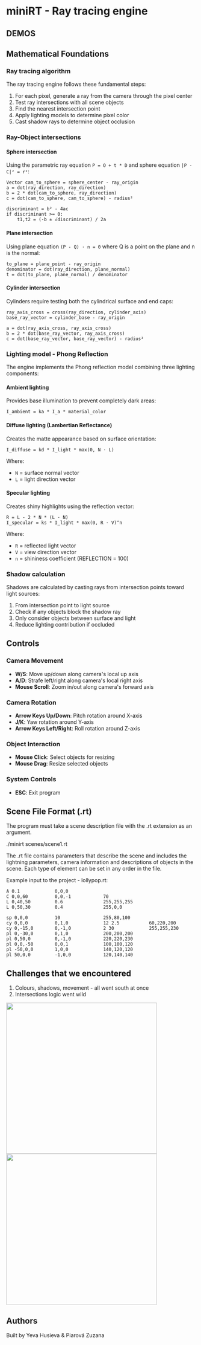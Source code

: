 # miniRT - Ray tracing engine

## DEMOS



## Mathematical Foundations

### Ray tracing algorithm

The ray tracing engine follows these fundamental steps:

1. For each pixel, generate a ray from the camera through the pixel center
2. Test ray intersections with all scene objects
3. Find the nearest intersection point
4. Apply lighting models to determine pixel color
5. Cast shadow rays to determine object occlusion

### Ray-Object intersections

#### Sphere intersection
Using the parametric ray equation `P = O + t * D` and sphere equation `|P - C|² = r²`:

```
Vector cam_to_sphere = sphere_center - ray_origin
a = dot(ray_direction, ray_direction)
b = 2 * dot(cam_to_sphere, ray_direction)  
c = dot(cam_to_sphere, cam_to_sphere) - radius²

discriminant = b² - 4ac
if discriminant >= 0:
    t1,t2 = (-b ± √discriminant) / 2a
```

#### Plane intersection
Using plane equation `(P - Q) · n = 0` where Q is a point on the plane and n is the normal:

```
to_plane = plane_point - ray_origin
denominator = dot(ray_direction, plane_normal)
t = dot(to_plane, plane_normal) / denominator
```

#### Cylinder intersection
Cylinders require testing both the cylindrical surface and end caps:

```
ray_axis_cross = cross(ray_direction, cylinder_axis)
base_ray_vector = cylinder_base - ray_origin

a = dot(ray_axis_cross, ray_axis_cross)
b = 2 * dot(base_ray_vector, ray_axis_cross)
c = dot(base_ray_vector, base_ray_vector) - radius²
```

### Lighting model - Phong Reflection

The engine implements the Phong reflection model combining three lighting components:

#### Ambient lighting
Provides base illumination to prevent completely dark areas:
```
I_ambient = ka * I_a * material_color
```

#### Diffuse lighting (Lambertian Reflectance)
Creates the matte appearance based on surface orientation:
```
I_diffuse = kd * I_light * max(0, N · L)
```
Where:
- `N` = surface normal vector
- `L` = light direction vector

#### Specular lighting
Creates shiny highlights using the reflection vector:
```
R = L - 2 * N * (L · N)
I_specular = ks * I_light * max(0, R · V)^n
```
Where:
- `R` = reflected light vector  
- `V` = view direction vector
- `n` = shininess coefficient (REFLECTION = 100)

### Shadow calculation

Shadows are calculated by casting rays from intersection points toward light sources:

1. From intersection point to light source
2. Check if any objects block the shadow ray
3. Only consider objects between surface and light
4. Reduce lighting contribution if occluded

## Controls

### Camera Movement
- **W/S**: Move up/down along camera's local up axis
- **A/D**: Strafe left/right along camera's local right axis  
- **Mouse Scroll**: Zoom in/out along camera's forward axis

### Camera Rotation
- **Arrow Keys Up/Down**: Pitch rotation around X-axis
- **J/K**: Yaw rotation around Y-axis
- **Arrow Keys Left/Right**: Roll rotation around Z-axis

### Object Interaction
- **Mouse Click**: Select objects for resizing
- **Mouse Drag**: Resize selected objects

### System Controls
- **ESC**: Exit program

## Scene File Format (.rt)

The program must take a scene description file with the .rt extension as an argument.

./minirt scenes/scene1.rt

The .rt file contains parameters that describe the scene and includes the lightning parameters, camera information and descriptions of objects in the scene. Each type of element can be set in any order in the file.

Example input to the project - lollypop.rt:
```
A 0.1             0,0,0      
C 0,0,60          0,0,-1            70 
L 0,40,50         0.6               255,255,255
L 0,50,30         0.4               255,0,0

sp 0,0,0          10                255,80,100
cy 0,0,0          0,1,0             12 2.5           60,220,200
cy 0,-15,0        0,-1,0            2 30             255,255,230
pl 0,-30,0        0,1,0             200,200,200
pl 0,50,0         0,-1,0            220,220,230
pl 0,0,-50        0,0,1             100,100,120
pl -50,0,0        1,0,0             140,120,120
pl 50,0,0         -1,0,0            120,140,140
```

## Challenges that we encountered

1. Colours, shadows, movement - all went south at once
2. Intersections logic went wild

<img src="https://github.com/user-attachments/assets/f78f47d9-5eaa-4be0-887d-c7b3ddf06954" width="400" />
<img src="https://github.com/user-attachments/assets/a582effa-d9a8-4e76-b817-063bd5db4275" width="400" />

## Authors

Built by Yeva Husieva & Piarová Zuzana
